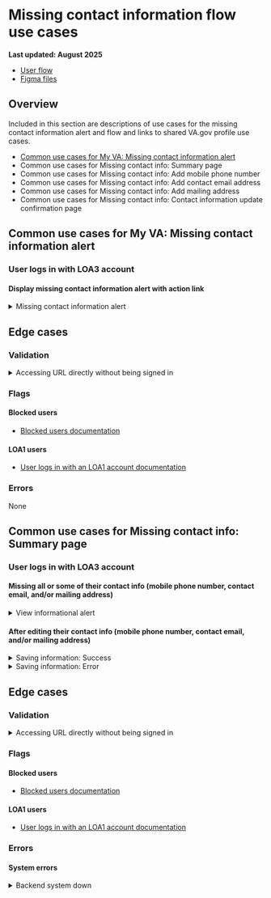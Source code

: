 # Missing contact information flow use cases
**Last updated: August 2025**
- [User flow](https://www.figma.com/design/eztyT5LpinAolQPMFnFtw7/Missing-Contact-Info?node-id=71-10108&t=xs0tatrc16quiEQo-1)
- [Figma files](https://www.figma.com/design/eztyT5LpinAolQPMFnFtw7/Missing-Contact-Info?node-id=3-17192&t=xs0tatrc16quiEQo-1)


## Overview
Included in this section are descriptions of use cases for the missing contact information alert and flow and links to shared VA.gov profile use cases.
- [Common use cases for My VA: Missing contact information alert](https://github.com/department-of-veterans-affairs/va.gov-team/blob/master/products/identity-personalization/my-va/use-cases/missing-contact-information-alert-use-cases.md#common-use-cases-for-my-va-missing-contact-information-alert)
- Common use cases for Missing contact info: Summary page
- Common use cases for Missing contact info: Add mobile phone number 
- Common use cases for Missing contact info: Add contact email address 
- Common use cases for Missing contact info: Add mailing address
- Common use cases for Missing contact info: Contact information update confirmation page

## Common use cases for My VA: Missing contact information alert
### User logs in with LOA3 account
#### Display missing contact information alert with action link
<details><summary> Missing contact information alert</summary>

- **Use case:** When their profile is missing AT LEAST one piece of information used to notify them (contact email address, mailing address, or mobile phone).
- **Staging user:** Any staging user can be used to view the alert. However, they may need to be set up by removing the contact email address and/or mobile phone number from the contact information page. vets.gov.user+12@gmail.com currently does not have a mailing address
- **Format:** Default Alert Component
- **Link to designs:** Missing Contact Information Alert
- **Link to code:** ???
- **Content:**
Header: We need your contact information
Body: We're missing some contact information for you. Add your full contact information so that we can contact you about your VA benefits
Action Link: Add your contact information


</details>

## Edge cases
### Validation
<details><summary> Accessing URL directly without being signed in</summary>

- **Use case:** When user is not signed in they should be prompted to sign in with their verified account and then it will redirect them to the form as expected
- **Staging user:** No staging user needed
- **Format:** Alert Sign-in Component
- **Link to designs:** Sign-in page
</details>

### Flags
#### Blocked users
- [Blocked users documentation](https://github.com/department-of-veterans-affairs/va.gov-team/blob/master/products/identity-personalization/profile/use-cases/blocked-account.md)

#### LOA1 users
- [User logs in with an LOA1 account documentation](https://github.com/department-of-veterans-affairs/va.gov-team/blob/master/products/identity-personalization/profile/use-cases/loa1-user.md)


### Errors
None


## Common use cases for Missing contact info: Summary page
### User logs in with LOA3 account
#### Missing all or some of their contact info (mobile phone number, contact email, and/or mailing address)
<details><summary> View informational alert</summary>

- **Use case:** User is missing all or some of their contact info (mobile phone number, contact email, and/or mailing address) from their profile and an alert is displayed on the summary page to provide direction
- **Staging user:** vets.gov.user+12@gmail.com does not have a mailing address (do not add a mailing address), you may need to remove the mobile phone number on the contact information page in staging.
- **Format:** Slim Warning alert
- **Link to designs:** Missing contact information warning
- **Link to code:** ???
- **Content:**
Body: Your [mobile phone, email address, and mailing address] [is/are] missing. Please edit and update the [field/fields].

Additional components displayed for this use case:
A text note above the alert “[A/An] [mobile phone/email address] is required for this application.” (This text is associated with the form structure that this flow was built with)


</details>

#### After editing their contact info (mobile phone number, contact email, and/or mailing address)
<details><summary>Saving information: Success</summary>

- **Use case:** When the user selects the Save button in one of the three edit contact information flows (mobile phone number, contact email address, mailing address), and the form successfully saves, the user is returned to the summary page and a slim success alert displays below the section header.
- **Format:** [Slim success alert](https://design.va.gov/components/alert/#examples---slim-alert)
- **Links to designs:** [Contact Information Updated Success Alert](https://www.figma.com/design/eztyT5LpinAolQPMFnFtw7/Missing-Contact-Info?node-id=18-3587&t=i2uLN0hrvL891wYV-1)
- **Content:**
Alert Body Copy: “[Mobile phone number/Email address/Mailing address] updated”


</details>

<details><summary>Saving information: Error</summary>

- **Use case:** When the user selects the Continue button and at least one of the three edit contact information fields is blank (mobile phone number, contact email address, mailing address), and the form successfully saves, the user is returned to the summary page and a slim success alert displays below the section header.
- **Format:** [Slim success alert](https://design.va.gov/components/alert/#examples---slim-alert)
- **Links to designs:** [Missing contact information error alert](https://www.figma.com/design/eztyT5LpinAolQPMFnFtw7/Missing-Contact-Info?node-id=34-7155&t=i2uLN0hrvL891wYV-1)
- **Content:**
Alert Body Copy: "We still don’t have your [mobile phone, email address, and mailing address]. Please edit and update the field."


</details>

## Edge cases
### Validation
<details><summary> Accessing URL directly without being signed in</summary>

- **Use case:** When user is not signed in they should be prompted to sign in with their verified account and then it will redirect them to the form as expected
- **Staging user:** No staging user needed
- **Format:** Alert Sign-in Component
- **Link to designs:** Sign-in page
</details>

### Flags
#### Blocked users
- [Blocked users documentation](https://github.com/department-of-veterans-affairs/va.gov-team/blob/master/products/identity-personalization/profile/use-cases/blocked-account.md)

#### LOA1 users
- [User logs in with an LOA1 account documentation](https://github.com/department-of-veterans-affairs/va.gov-team/blob/master/products/identity-personalization/profile/use-cases/loa1-user.md)


### Errors

#### System errors
<details><summary>Backend system down</summary>

- **Server issues:** (Could this actually be a bug?)
- **Format:** This does not look like a design system component
- **Link to designs:** [Server issues](https://www.figma.com/design/eztyT5LpinAolQPMFnFtw7/Missing-Contact-Info?node-id=60-13216&t=8zRR5AUIS7qoYnGK-1)
- **Link to code:** ???
- **Content:**
Alert Body Copy: “[We’re sorry. We’re having some server issues and are working to fix them. Please try applying again in a few moments.](https://www.figma.com/design/eztyT5LpinAolQPMFnFtw7/Missing-Contact-Info?node-id=60-13216&t=8zRR5AUIS7qoYnGK-1)”

</details>

